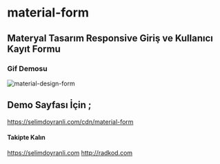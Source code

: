 # material-form
Materyal Tasarım Responsive Giriş ve Kullanıcı Kayıt Formu
-----------------------------------------------------------

### Gif Demosu
![material-design-form](https://cloud.githubusercontent.com/assets/22690563/19206723/afdb5d7c-8cf3-11e6-884d-492d154261d0.gif)


## Demo Sayfası İçin ;

https://selimdoyranli.com/cdn/material-form


#### Takipte Kalın

https://selimdoyranli.com
http://radkod.com
